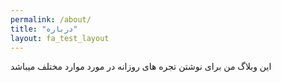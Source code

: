 ```yaml
---
permalink: /about/
title: "درباره"
layout: fa_test_layout
---
```


این وبلاگ من برای نوشتن تجره های روزانه در مورد موارد مختلف میباشد
